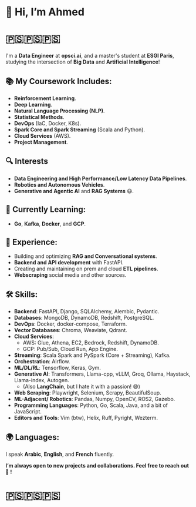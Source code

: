 # 👋 Hi, I’m Ahmed 
# 🇵🇸🇵🇸🇵🇸
I'm a **Data Engineer** at **opsci.ai**, and a master's student at **ESGI Paris**, studying the intersection of **Big Data** and **Artificial Intelligence**!

## 📚 My Coursework Includes:
- **Reinforcement Learning**.
- **Deep Learning**.
- **Natural Language Processing (NLP)**.
- **Statistical Methods**.
- **DevOps** (IaC, Docker, K8s).
- **Spark Core and Spark Streaming** (Scala and Python).
- **Cloud Services** (AWS).
- **Project Management**.

## 🔍 Interests
- **Data Engineering and High Performance/Low Latency Data Pipelines**.
- **Robotics and Autonomous Vehicles**.
- **Generative and Agentic AI** and **RAG Systems** 😃.

## 🌱 Currently Learning:
- **Go**, **Kafka**, **Docker**, and **GCP**.

## 🔬 Experience:
- Building and optimizing **RAG and Conversational systems**.
- **Backend and API development** with FastAPI.
- Creating and maintaining on prem and cloud **ETL pipelines**.
- **Webscraping** social media and other sources.

## 🛠️ Skills:
- **Backend**: FastAPI, Django, SQLAlchemy, Alembic, Pydantic.
- **Databases**: MongoDB, DynamoDB, Redshift, PostgreSQL.
- **DevOps**: Docker, docker-compose, Terraform.
- **Vector Databases**: Chroma, Weaviate, Qdrant.
- **Cloud Services**: 
    - AWS: Glue, Athena, EC2, Bedrock, Redshift, DynamoDB.
    - GCP: Pub/Sub, Cloud Run, App Engine.
- **Streaming**: Scala Spark and PySpark (Core + Streaming), Kafka.
- **Orchestration**: Airflow.
- **ML/DL/RL**: Tensorflow, Keras, Gym.
- **Generative AI**: Transformers, Llama-cpp, vLLM, Groq, Ollama, Haystack, Llama-index, Autogen.
    - (Also **LangChain**, but I hate it with a passion! 😅)
- **Web Scraping**: Playwright, Selenium, Scrapy, BeautifulSoup.
- **ML-Adjacent/ Robotics**: Pandas, Numpy, OpenCV, ROS2, Gazebo.
- **Programming Languages**: Python, Go, Scala, Java, and a bit of JavaScript.
- **Editors and Tools**: Vim (btw), Helix, Ruff, Pyright, Wezterm.

## 🌍 Languages:
I speak **Arabic**, **English**, and **French** fluently.  






      




**I’m always open to new projects and collaborations. Feel free to reach out 🤗 !**
# 🇵🇸🇵🇸🇵🇸
